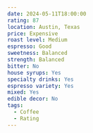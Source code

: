 ```yaml
---
date: 2024-05-11T18:00:00
rating: 87
location: Austin, Texas
price: Expensive
roast level: Medium
espresso: Good
sweetness: Balanced
strength: Balanced
bitter: No
house syrups: Yes
specialty drinks: Yes
espresso variety: Yes
mixed: Yes
edible decor: No
tags:
  - Coffee
  - Rating
---
```



